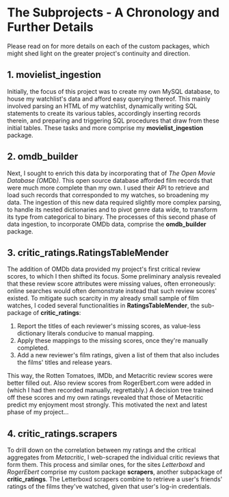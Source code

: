 # The Subprojects - A Chronology and Further Details

Please read on for more details on each of the custom packages, which might shed light on the greater project's continuity and direction.

## 1. **movielist_ingestion**

Initially, the focus of this project was to create my own MySQL database, to house my watchlist's data and afford easy querying thereof. This mainly involved parsing an HTML of my watchlist, dynamically writing SQL statements to create its various tables, accordingly inserting records therein, and preparing and triggering SQL procedures that draw from these initial tables. These tasks and more comprise my **movielist_ingestion** package.


## 2. **omdb_builder**

Next, I sought to enrich this data by incorporating that of *The Open Movie Database (OMDb)*. This open source database afforded film records that were much more complete than my own. I used their API to retrieve and load such records that corresponded to my watches, so broadening my data. The ingestion of this new data required slightly more complex parsing, to handle its nested dictionaries and to pivot genre data wide, to transform its type from categorical to binary. The processes of this second phase of data ingestion, to incorporate OMDb data, comprise the **omdb_builder** package.

## 3. **critic_ratings.RatingsTableMender**

The addition of OMDb data provided my project's first critical review scores, to which I then shifted its focus. Some preliminary analysis revealed that these review score attributes were missing values, often erroneously: online searches would often demonstrate instead that such review scores' existed. To mitigate such scarcity in my already small sample of film watches, I coded several functionalities in **RatingsTableMender**, the sub-package of **critic_ratings**:
1) Report the titles of each reviewer's missing scores, as value-less dictionary literals conducive to manual mapping.
2) Apply these mappings to the missing scores, once they're manually completed.
3) Add a new reviewer's film ratings, given a list of them that also includes the films' titles and release years.

This way, the Rotten Tomatoes, IMDb, and Metacritic review scores were better filled out. Also review scores from RogerEbert.com were added in (which I had then recorded manually, regrettably.) A decision tree trained off these scores and my own ratings revealed that those of Metacritic predict my enjoyment most strongly. This motivated the next and latest phase of my project...

## 4. **critic_ratings.scrapers**

To drill down on the correlation between my ratings and the critical aggregates from *Metacritic*, I web-scraped the individual critic reviews that form them. This process and similar ones, for the sites *Letterboxd* and *RogerEbert* comprise my custom package **scrapers**, another subpackage of **critic_ratings**. The Letterboxd scrapers combine to retrieve a user's friends' ratings of the films they've watched, given that user's log-in credentials.
